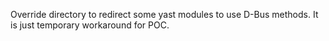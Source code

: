 Override directory to redirect some yast modules to use D-Bus methods. It is just temporary workaround for POC.
